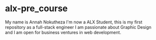 # alx-pre_course
My name is Annah Nokutheza 
I'm now a ALX Student, this is my first repository as a full-stack engineer
I am passionate about Graphic Design and I am open for business ventures in web development. 
